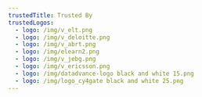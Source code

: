 ```yaml
---
trustedTitle: Trusted By
trustedLogos:
  - logo: /img/v_elt.png
  - logo: /img/v_deloitte.png
  - logo: /img/v_abrt.png
  - logo: /img/elearn2.png
  - logo: /img/v_jebg.png
  - logo: /img/v_ericsson.png
  - logo: /img/datadvance-logo black and white 15.png
  - logo: /img/logo_cy4gate black and white 25.png
---
```



